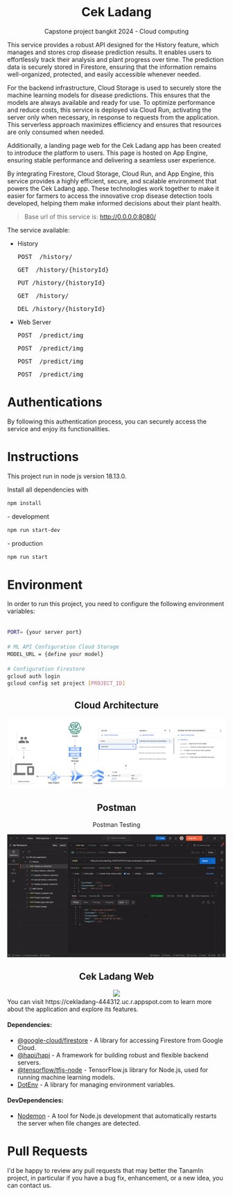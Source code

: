 <h1 align="center">Cek Ladang</h1>
<p align="center">Capstone project bangkit 2024 - Cloud computing</p>

This service provides a robust API designed for the History feature, which manages and stores crop disease prediction results. It enables users to effortlessly track their analysis and plant progress over time. The prediction data is securely stored in Firestore, ensuring that the information remains well-organized, protected, and easily accessible whenever needed.

For the backend infrastructure, Cloud Storage is used to securely store the machine learning models for disease predictions. This ensures that the models are always available and ready for use. To optimize performance and reduce costs, this service is deployed via Cloud Run, activating the server only when necessary, in response to requests from the application. This serverless approach maximizes efficiency and ensures that resources are only consumed when needed.

Additionally, a landing page web for the Cek Ladang app has been created to introduce the platform to users. This page is hosted on App Engine, ensuring stable performance and delivering a seamless user experience.

By integrating Firestore, Cloud Storage, Cloud Run, and App Engine, this service provides a highly efficient, secure, and scalable environment that powers the Cek Ladang app. These technologies work together to make it easier for farmers to access the innovative crop disease detection tools developed, helping them make informed decisions about their plant health.


> Base url of this service is: http://0.0.0.0:8080/

The service available:


- History
  <pre>POST  /history/</pre>
  <pre>GET  /history/{historyId}</pre>
  <pre>PUT /history/{historyId}</pre>
  <pre>GET  /history/</pre>
  <pre>DEL /history/{historyId}</pre>

- Web Server
  <pre>POST  /predict/img</pre>
  <pre>POST  /predict/img</pre>
  <pre>POST  /predict/img</pre>
  <pre>POST  /predict/img</pre> 


# Authentications


By following this authentication process, you can securely access the service and enjoy its functionalities.

# Instructions
This project run in node js version 18.13.0. 

Install all dependencies with
```bash
npm install
```

<P>- development<p>

```bash
npm run start-dev
```
<p>- production<p>

```bash 
npm run start  
```

# Environment

In order to run this project, you need to configure the following environment variables:

```bash

PORT= {your server port}

# ML API Configuration Cloud Storage
MODEL_URL = {define your model}

# Configuration Firestore
gcloud auth login
gcloud config set project [PROJECT_ID]


```

<h2 align="center">Cloud Architecture</h2>
<a href="">
  <img src="https://github.com/CekLadang/CloudComputing/blob/main/assets/cc-architecture.png" />
</a>
<h2 align="center">Postman</h2>
<p align="center">Postman Testing</p>
<div align="center">
  <a href="">
    <img src="https://github.com/CekLadang/CloudComputing/blob/main/assets/api-testing.gif" />
  </a>
</div>

<h2 align="center">Cek Ladang Web</h2>

<div align="center">
  <a href="">
    <img src="https://github.com/CekLadang/CloudComputing/blob/main/assets/web.gif" />
  </a>
</div>
You can visit https://cekladang-444312.uc.r.appspot.com to learn more about the application and explore its features.



#### Dependencies:
* [@google-cloud/firestore](https://www.npmjs.com/package/@google-cloud/firestore) - A library for accessing Firestore from Google Cloud.
* [@hapi/hapi](https://www.npmjs.com/package/@hapi/hapi) - A framework for building robust and flexible backend servers.
* [@tensorflow/tfjs-node](https://www.npmjs.com/package/@tensorflow/tfjs-node) - TensorFlow.js library for Node.js, used for running machine learning models.
* [DotEnv](https://www.npmjs.com/package/dotenv) - A library for managing environment variables.

#### DevDependencies:
* [Nodemon](https://www.npmjs.com/package/nodemon) - A tool for Node.js development that automatically restarts the server when file changes are detected.


# Pull Requests

I'd be happy to review any pull requests that may better the TanamIn project, in particular if you have a bug fix, enhancement, or a new idea, you can contact us.

